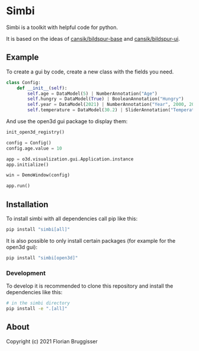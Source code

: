 # Simbi
Simbi is a toolkit with helpful code for python.

It is based on the ideas of [cansik/bildspur-base](https://github.com/cansik/bildspur-base) and [cansik/bildspur-ui](https://github.com/cansik/bildspur-ui).

## Example

To create a gui by code, create a new class with the fields you need.

```python
class Config:
    def __init__(self):
        self.age = DataModel(5) | NumberAnnotation("Age")
        self.hungry = DataModel(True) | BooleanAnnotation("Hungry")
        self.year = DataModel(2021) | NumberAnnotation("Year", 2000, 2050)
        self.temperature = DataModel(30.2) | SliderAnnotation("Temperature", 0, 40)
```

And use the open3d gui package to display them:

```python
init_open3d_registry()

config = Config()
config.age.value = 10

app = o3d.visualization.gui.Application.instance
app.initialize()

win = DemoWindow(config)

app.run()
```

## Installation
To install simbi with all dependencies call pip like this:

```bash
pip install "simbi[all]"
```

It is also possible to only install certain packages (for example for the open3d gui):

```bash
pip install "simbi[open3d]"
```

### Development

To develop it is recommended to clone this repository and install the dependencies like this:

```bash
# in the simbi directory
pip install -e ".[all]"
```

## About
Copyright (c) 2021 Florian Bruggisser